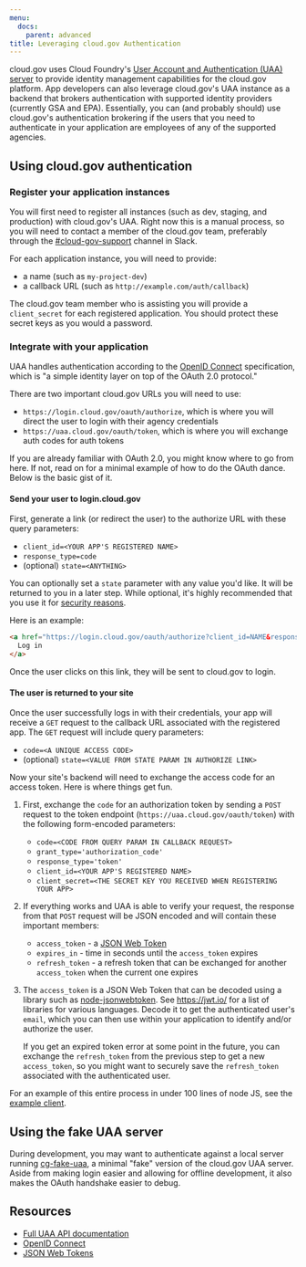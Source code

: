 ```yaml
---
menu:
  docs:
    parent: advanced
title: Leveraging cloud.gov Authentication
---
```


cloud.gov uses Cloud Foundry's [User Account and Authentication (UAA) server](https://docs.cloudfoundry.org/concepts/architecture/uaa.html) to provide identity management capabilities for the cloud.gov platform. App developers can also leverage cloud.gov's UAA instance as a backend that brokers authentication with supported identity providers (currently GSA and EPA). Essentially, you can (and probably should) use cloud.gov's authentication brokering if the users that you need to authenticate in your application are employees of any of the supported agencies.

## Using cloud.gov authentication

### Register your application instances

You will first need to register all instances (such as dev, staging, and production) with cloud.gov's UAA. Right now this is a manual process, so you will need to contact a member of the cloud.gov team, preferably through the [#cloud-gov-support](https://18f.slack.com/messages/cloud-gov-support) channel in Slack.

For each application instance, you will need to provide:

- a name (such as `my-project-dev`)
- a callback URL (such as `http://example.com/auth/callback`)

The cloud.gov team member who is assisting you will provide a `client_secret` for each registered application. You should protect these secret keys as you would a password.

### Integrate with your application

UAA handles authentication according to the [OpenID Connect](http://openid.net/connect/) specification, which is "a simple identity layer on top of the OAuth 2.0 protocol."

There are two important cloud.gov URLs you will need to use:

- `https://login.cloud.gov/oauth/authorize`, which is where you will direct the user to login with their agency credentials
- `https://uaa.cloud.gov/oauth/token`, which is where you will exchange auth codes for auth tokens

If you are already familiar with OAuth 2.0, you might know where to go from here. If not, read on for a minimal example of how to do the OAuth dance. Below is the basic gist of it.

#### Send your user to login.cloud.gov

First, generate a link (or redirect the user) to the authorize URL with these
query parameters:

* `client_id=<YOUR APP'S REGISTERED NAME>`
* `response_type=code`
* (optional) `state=<ANYTHING>`

You can optionally set a `state` parameter with any value you'd like.
It will be returned to you in a later step. While optional, it's highly
recommended that you use it for [security reasons](http://www.twobotechnologies.com/blog/2014/02/importance-of-state-in-oauth2.html).

Here is an example:

```html
<a href="https://login.cloud.gov/oauth/authorize?client_id=NAME&response_type=code">
  Log in
</a>
```

Once the user clicks on this link, they will be sent to cloud.gov to login.

#### The user is returned to your site

Once the user successfully logs in with their credentials, your app will
receive a `GET` request to the callback URL associated with the registered
app. The `GET` request will include query parameters:

* `code=<A UNIQUE ACCESS CODE>`
* (optional) `state=<VALUE FROM STATE PARAM IN AUTHORIZE LINK>`

Now your site's backend will need to exchange the access code for an
access token. Here is where things get fun.

1.  First, exchange the `code` for an authorization token by sending a
    `POST` request to the token endpoint
    (`https://uaa.cloud.gov/oauth/token`) with the following form-encoded
    parameters:

    - `code=<CODE FROM QUERY PARAM IN CALLBACK REQUEST>`
    - `grant_type='authorization_code'`
    - `response_type='token'`
    - `client_id=<YOUR APP'S REGISTERED NAME>`
    - `client_secret=<THE SECRET KEY YOU RECEIVED WHEN REGISTERING YOUR APP>`

2.  If everything works and UAA is able to verify your request, the response
    from that `POST` request will be JSON encoded and will contain these
    important members:

    - `access_token` - a [JSON Web Token](https://jwt.io/)
    - `expires_in` - time in seconds until the `access_token` expires
    - `refresh_token` - a refresh token that can be exchanged for another
      `access_token` when the current one expires

3.  The `access_token` is a JSON Web Token that can be decoded using a
    library such as [node-jsonwebtoken](https://github.com/auth0/node-jsonwebtoken).
    See https://jwt.io/ for a list of libraries for various languages. Decode it
    to get the authenticated user's `email`, which you can then use within
    your application to identify and/or authorize the user.

    If you get an expired token error at some point in the future, you can
    exchange the `refresh_token` from the previous step to get a new `access_token`,
    so you might want to securely save the `refresh_token` associated with the
    authenticated user.

For an example of this entire process in under 100 lines of node JS, see the
[example client](https://github.com/18F/cg-fake-uaa/tree/master/example-client).

## Using the fake UAA server

During development, you may want to authenticate against a local server
running [cg-fake-uaa](https://github.com/18F/cg-fake-uaa), a minimal
"fake" version of the cloud.gov UAA server. Aside from making login easier
and allowing for offline development, it also makes the OAuth handshake
easier to debug.

## Resources

- [Full UAA API documentation](https://github.com/cloudfoundry/uaa/blob/master/docs/UAA-APIs.rst)
- [OpenID Connect](http://openid.net/connect/)
- [JSON Web Tokens](https://jwt.io/)
